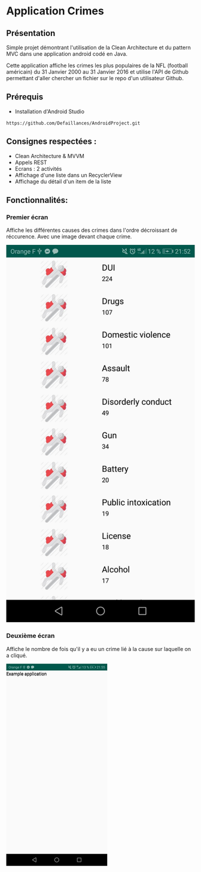 # Application Crimes

## Présentation

Simple projet démontrant l'utilisation de la Clean Architecture et du pattern MVC dans une application android codé en Java.

Cette application affiche les crimes les plus populaires de la NFL (football américain) du 31 Janvier 2000 au 31 Janvier 2016 et utilise l'API de Github permettant d'aller chercher un fichier sur le repo d'un utilisateur Github.

## Prérequis

- Installation d'Android Studio

````
https://github.com/Defaillances/AndroidProject.git
````

## Consignes respectées : 

- Clean Architecture & MVVM
- Appels REST
- Ecrans : 2 activités
- Affichage d'une liste dans un RecyclerView
- Affichage du détail d'un item de la liste

## Fonctionnalités: 

### Premier écran 

Affiche les différentes causes des crimes dans l'ordre décroissant de réccurence. Avec une image devant chaque crime.

<img src="image1.jpg">

### Deuxième écran

Affiche le nombre de fois qu'il y a eu un crime lié à la cause sur laquelle on a cliqué.

<img src="image2.jpg">
